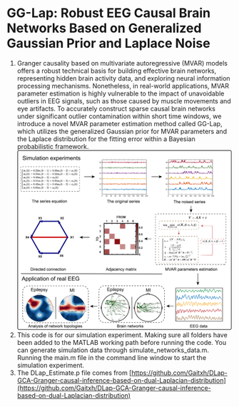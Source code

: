 # GG-Lap: Robust EEG Causal Brain Networks Based on Generalized Gaussian Prior and Laplace Noise
1. Granger causality based on multivariate autoregressive (MVAR) models offers a robust technical basis for building effective brain networks, representing hidden brain activity data, and exploring neural information processing mechanisms. Nonetheless, in real-world applications, MVAR parameter estimation is highly vulnerable to the impact of unavoidable outliers in EEG signals, such as those caused by muscle movements and eye artifacts. To accurately construct sparse causal brain networks under significant outlier contamination within short time windows, we introduce a novel MVAR parameter estimation method called GG-Lap, which utilizes the generalized Gaussian prior for MVAR parameters and the Laplace distribution for the fitting error within a Bayesian probabilistic framework.
![Figure](Framework.jpg)
3. This code is for our simulation experiment. Making sure all folders have been added to the MATLAB working path before running the code. You can generate simulation data through simulate_networks_data.m. Running the main.m file in the command line window to start the simulation experiment.
4. The DLap_Estimate.p file comes from [https://github.com/Gaitxh/DLap-GCA-Granger-causal-inference-based-on-dual-Laplacian-distribution](https://github.com/Gaitxh/DLap-GCA-Granger-causal-inference-based-on-dual-Laplacian-distribution)

